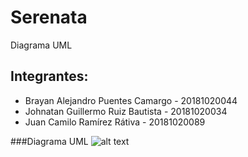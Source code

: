 # Serenata
Diagrama UML

## Integrantes:

- Brayan Alejandro Puentes Camargo  - 20181020044
- Johnatan Guillermo Ruiz Bautista  - 20181020034
- Juan Camilo Ramírez Rátiva        - 20181020089

###Diagrama UML
![alt text](https://github.com/wthoutjc/Serenata/blob/master/SerenataUML.png)

